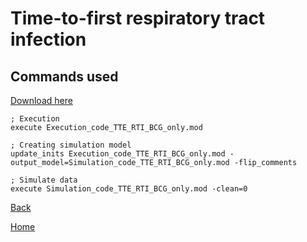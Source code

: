 # Time-to-first respiratory tract infection

## Commands used

<a download="Command_TTE_RTI_BCG_only" href="./Command_TTE_RTI_BCG_only.txt">Download here</a>

```
; Execution
execute Execution_code_TTE_RTI_BCG_only.mod

; Creating simulation model
update_inits Execution_code_TTE_RTI_BCG_only.mod -output_model=Simulation_code_TTE_RTI_BCG_only.mod -flip_comments

; Simulate data
execute Simulation_code_TTE_RTI_BCG_only.mod -clean=0
```

[Back](../rti_tte_main)

[Home](../../model-library.github.io/)